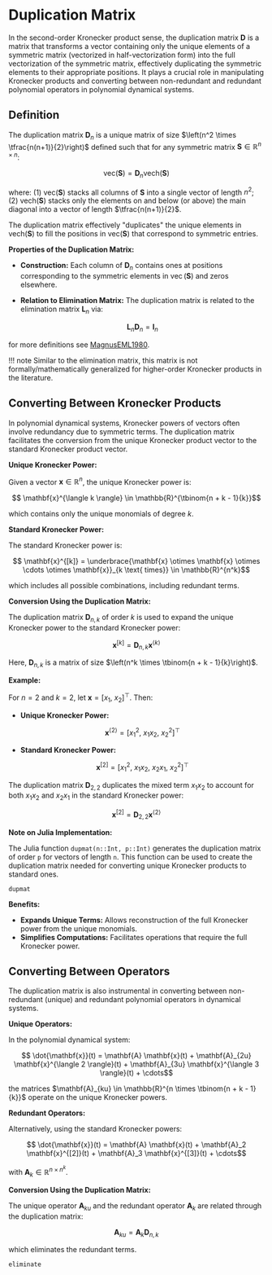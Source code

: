 # Duplication Matrix

In the second-order Kronecker product sense, the duplication matrix $\mathbf{D}$ is a matrix that transforms a vector containing only the unique elements of a symmetric matrix (vectorized in half-vectorization form) into the full vectorization of the symmetric matrix, effectively duplicating the symmetric elements to their appropriate positions. It plays a crucial role in manipulating Kronecker products and converting between non-redundant and redundant polynomial operators in polynomial dynamical systems.

## Definition

The duplication matrix $\mathbf{D}_n$ is a unique matrix of size $\left(n^2 \times \tfrac{n(n+1)}{2}\right)$ defined such that for any symmetric matrix $\mathbf{S} \in \mathbb{R}^{n \times n}$:

```math
    \mathrm{vec}(\mathbf{S}) = \mathbf{D}_n \mathrm{vech}(\mathbf{S})
```

where: (1) $\mathrm{vec}(\mathbf{S})$ stacks all columns of $\mathbf{S}$ into a single vector of length $n^2$; (2) $\mathrm{vech}(\mathbf{S})$ stacks only the elements on and below (or above) the main diagonal into a vector of length $\tfrac{n(n+1)}{2}$.

The duplication matrix effectively "duplicates" the unique elements in $\mathrm{vech}(\mathbf{S})$ to fill the positions in $\mathrm{vec}(\mathbf{S})$ that correspond to symmetric entries.

**Properties of the Duplication Matrix:**

- **Construction:** Each column of $\mathbf{D}_n$ contains ones at positions corresponding to the symmetric elements in $\operatorname{vec}(\mathbf{S})$ and zeros elsewhere.

- **Relation to Elimination Matrix:** The duplication matrix is related to the elimination matrix $\mathbf{L}_n$ via:

  ```math
      \mathbf{L}_n\mathbf{D}_n = \mathbf{I}_n
  ```

for more definitions see [MagnusEML1980](@citet).

!!! note
    Similar to the elimination matrix, this matrix is not formally/mathematically generalized for higher-order Kronecker products in the literature.

## Converting Between Kronecker Products

In polynomial dynamical systems, Kronecker powers of vectors often involve redundancy due to symmetric terms. The duplication matrix facilitates the conversion from the unique Kronecker product vector to the standard Kronecker product vector.

**Unique Kronecker Power:**

Given a vector $\mathbf{x} \in \mathbb{R}^n$, the unique Kronecker power is:

```math
    \mathbf{x}^{\langle k \rangle} \in \mathbb{R}^{\tbinom{n + k - 1}{k}}
```

which contains only the unique monomials of degree $k$.

**Standard Kronecker Power:**

The standard Kronecker power is:

```math
    \mathbf{x}^{[k]} = \underbrace{\mathbf{x} \otimes \mathbf{x} \otimes \cdots \otimes \mathbf{x}}_{k \text{ times}} \in \mathbb{R}^{n^k}
```

which includes all possible combinations, including redundant terms.

**Conversion Using the Duplication Matrix:**

The duplication matrix $\mathbf{D}_{n,k}$ of order $k$ is used to expand the unique Kronecker power to the standard Kronecker power:

```math
    \mathbf{x}^{[k]} = \mathbf{D}_{n,k} \mathbf{x}^{\langle k \rangle}
```

Here, $\mathbf{D}_{n,k}$ is a matrix of size $\left(n^k \times \tbinom{n + k - 1}{k}\right)$.

**Example:**

For $n = 2$ and $k = 2$, let $\mathbf{x} = [x_1, ~x_2]^\top$. Then:

- **Unique Kronecker Power:**

  ```math
      \mathbf{x}^{\langle 2 \rangle} = [x_1^2, ~x_1 x_2, ~x_2^2]^\top
  ```

- **Standard Kronecker Power:**

  ```math
      \mathbf{x}^{[2]} = [x_1^2, ~x_1 x_2, ~x_2 x_1, ~x_2^2]^\top
  ```

The duplication matrix $\mathbf{D}_{2,2}$ duplicates the mixed term $x_1 x_2$ to account for both $x_1 x_2$ and $x_2 x_1$ in the standard Kronecker power:

```math
    \mathbf{x}^{[2]} = \mathbf{D}_{2,2} \mathbf{x}^{\langle 2 \rangle}
```

**Note on Julia Implementation:**

The Julia function `dupmat(n::Int, p::Int)` generates the duplication matrix of order `p` for vectors of length `n`. This function can be used to create the duplication matrix needed for converting unique Kronecker products to standard ones.

```@docs
dupmat
```

**Benefits:**

- **Expands Unique Terms:** Allows reconstruction of the full Kronecker power from the unique monomials.
- **Simplifies Computations:** Facilitates operations that require the full Kronecker power.

## Converting Between Operators

The duplication matrix is also instrumental in converting between non-redundant (unique) and redundant polynomial operators in dynamical systems.

**Unique Operators:**

In the polynomial dynamical system:

```math
    \dot{\mathbf{x}}(t) = \mathbf{A} \mathbf{x}(t) + \mathbf{A}_{2u} \mathbf{x}^{\langle 2 \rangle}(t) + \mathbf{A}_{3u} \mathbf{x}^{\langle 3 \rangle}(t) + \cdots
```

the matrices $\mathbf{A}_{ku} \in \mathbb{R}^{n \times \tbinom{n + k - 1}{k}}$ operate on the unique Kronecker powers.

**Redundant Operators:**

Alternatively, using the standard Kronecker powers:

```math
    \dot{\mathbf{x}}(t) = \mathbf{A} \mathbf{x}(t) + \mathbf{A}_2 \mathbf{x}^{[2]}(t) + \mathbf{A}_3 \mathbf{x}^{[3]}(t) + \cdots
```

with $\mathbf{A}_k \in \mathbb{R}^{n \times n^k}$.

**Conversion Using the Duplication Matrix:**

The unique operator $\mathbf{A}_{ku}$ and the redundant operator $\mathbf{A}_k$ are related through the duplication matrix:

```math
    \mathbf{A}_{ku} = \mathbf{A}_{k} \mathbf{D}_{n,k}
```

which eliminates the redundant terms.


```@docs
eliminate
```
